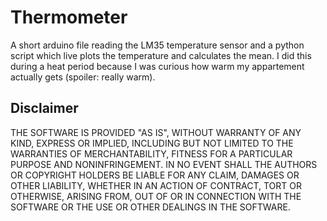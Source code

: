 # Thermometer

A short arduino file reading the LM35 temperature sensor and a python script which live plots the temperature and calculates the mean. I did this during a heat period because I was curious how warm my appartement actually gets (spoiler: really warm).

## Disclaimer

THE SOFTWARE IS PROVIDED "AS IS", WITHOUT WARRANTY OF ANY KIND, EXPRESS OR IMPLIED, INCLUDING BUT NOT LIMITED TO THE WARRANTIES OF MERCHANTABILITY, FITNESS FOR A PARTICULAR PURPOSE AND NONINFRINGEMENT. IN NO EVENT SHALL THE AUTHORS OR COPYRIGHT HOLDERS BE LIABLE FOR ANY CLAIM, DAMAGES OR OTHER LIABILITY, WHETHER IN AN ACTION OF CONTRACT, TORT OR OTHERWISE, ARISING FROM, OUT OF OR IN CONNECTION WITH THE SOFTWARE OR THE USE OR OTHER DEALINGS IN THE SOFTWARE.

